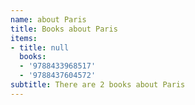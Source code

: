 ```yaml
---
name: about Paris
title: Books about Paris
items:
- title: null
  books:
  - '9788433968517'
  - '9788437604572'
subtitle: There are 2 books about Paris
---
```


